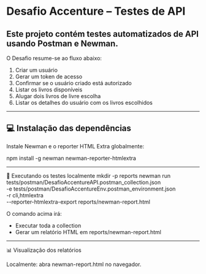 # Desafio Accenture – Testes de API

Este projeto contém testes automatizados de API usando **Postman** e **Newman**.
---

O Desafio resume-se ao fluxo abaixo:
1. Criar um usuário
2. Gerar um token de acesso
3. Confirmar se o usuário criado está autorizado
4. Listar os livros disponíveis
5. Alugar dois livros de livre escolha
6. Listar os detalhes do usuário com os livros escolhidos

---

## 💻 Instalação das dependências

Instale Newman e o reporter HTML Extra globalmente:

npm install -g newman newman-reporter-htmlextra

---
🚀 Executando os testes localmente
mkdir -p reports
newman run tests/postman/DesafioAccentureAPI.postman_collection.json \
  -e tests/postman/DesafioAccentureEnv.postman_environment.json \
  -r cli,htmlextra \
  --reporter-htmlextra-export reports/newman-report.html

O comando acima irá:
- Executar toda a collection
- Gerar um relatório HTML em reports/newman-report.html

---
📊 Visualização dos relatórios

Localmente: abra newman-report.html no navegador.
